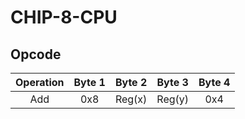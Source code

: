 # CHIP-8-CPU #

## Opcode ##

| Operation | Byte 1 | Byte 2 | Byte 3 | Byte 4 |
| :---:     | :---:  | :---:  | :---:  | :---:  |
| Add       | 0x8    | Reg(x) | Reg(y) | 0x4    |
